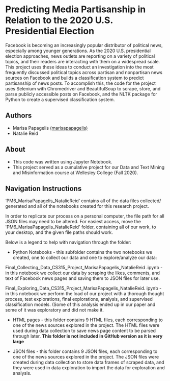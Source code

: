 # Predicting Media Partisanship in Relation to the 2020 U.S. Presidential Election
Facebook is becoming an increasingly popular distributor of political news, especially among younger generations. As the 2020 U.S. presidential election approaches, news outlets are reporting on a variety of political topics, and their readers are interacting with them on a widespread scale. This project uses these ideas to conduct an investigation into the most frequently discussed political topics across partisan and nonpartisan news sources on Facebook and builds a classification system to predict partisanship of news posts. To accomplish this, the code for the project uses Selenium with Chromedriver and BeautifulSoup to scrape, store, and parse publicly accessible posts on Facebook, and the NLTK package for Python to create a supervised classification system.

## Authors
* Marisa Papagelis [(marisapapagelis)](https://github.com/marisapapagelis)
* Natalie Reid

## About
* This code was written using Jupyter Notebook. 
* This project served as a cumulative project for our Data and Text Mining and Misinformation course at Wellesley College (Fall 2020).

## Navigation Instructions 
‘PM6_MarisaPapagelis_NatalieReid’ contains all of the data files collected/
generated and all of the notebooks created for this research project.

In order to replicate our process on a personal computer, the file path for all
JSON files may need to be altered. For easiest access, move the
'PM6_MarisaPapagelis_NatalieReid' folder, containing all of our work, to your
desktop, and the given file paths should work.

Below is a legend to help with navigation through the folder:

* Python Notebooks - this subfolder contains the two notebooks we created,
one to collect our data and one to explore/analyze our data:

Final_Collecting_Data_CS315_Project_MarisaPapagelis_NatalieReid
.ipynb - in this notebook we collect our data by scraping the likes,
comments, and text of Facebook news pages and saving them to
JSON files for later use.

Final_Exploring_Data_CS315_Project_MarisaPapagelis_NatalieReid.
ipynb - in this notebook we perform the load of our project with a
thorough thought process, test explorations, final explorations,
analysis, and supervised classification models. (Some of this analysis
ended up in our paper and some of it was exploratory and did not
make it.

* HTML pages - this folder contains 9 HTML files, each corresponding to one
of the news sources explored in the project. The HTML files were used
during data collection to save news page content to be parsed through later. 
**This folder is not included in GitHub version as it is very large**

* JSON files - this folder contains 9 JSON files, each corresponding to one of
the news sources explored in the project. The JSON files were created
during data collection to store data frames of scraped data, and they were
used in data exploration to import the data for exploration and analysis.
